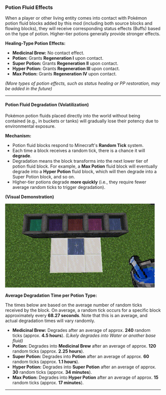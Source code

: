 ### **Potion Fluid Effects**

When a player or other living entity comes into contact with Pokémon potion fluid blocks added by this mod (including both source blocks and flowing blocks), they will receive corresponding status effects (Buffs) based on the type of potion. Higher-tier potions generally provide stronger effects.

**Healing-Type Potion Effects:**

*   **Medicinal Brew:** No contact effect.
*   **Potion:** Grants **Regeneration I** upon contact.
*   **Super Potion:** Grants **Regeneration II** upon contact.
*   **Hyper Potion:** Grants **Regeneration III** upon contact.
*   **Max Potion:** Grants **Regeneration IV** upon contact.

*(More types of potion effects, such as status healing or PP restoration, may be added in the future)*

---

#### **Potion Fluid Degradation (Volatilization)**

Pokémon potion fluids placed directly into the world without being contained (e.g., in buckets or tanks) will gradually lose their potency due to environmental exposure.

**Mechanism:**

*   Potion fluid blocks respond to Minecraft's **Random Tick** system.
*   Each time a block receives a random tick, there is a chance it will **degrade**.
*   Degradation means the block transforms into the next lower tier of potion fluid block. For example, a **Max Potion** fluid block will eventually degrade into a **Hyper Potion** fluid block, which will then degrade into a Super Potion block, and so on.
*   Higher-tier potions degrade **more quickly** (i.e., they require fewer average random ticks to trigger degradation).

**(Visual Demonstration)**

![Potion Volatilization/Degradation Process](../Pictures/potionVolatilization.gif)

**Average Degradation Time per Potion Type:**

The times below are based on the average number of random ticks received by the block. On average, a random tick occurs for a specific block approximately every **68.27 seconds**. Note that this is an average, and actual degradation times will vary randomly.

*   **Medicinal Brew:** Degrades after an average of approx. **240** random ticks (approx. **4.5 hours**). *(Likely degrades into Water or another base fluid)*
*   **Potion:** Degrades into **Medicinal Brew** after an average of approx. **120** random ticks (approx. **2.25 hours**).
*   **Super Potion:** Degrades into **Potion** after an average of approx. **60** random ticks (approx. **1.1 hours**).
*   **Hyper Potion:** Degrades into **Super Potion** after an average of approx. **30** random ticks (approx. **34 minutes**).
*   **Max Potion:** Degrades into **Hyper Potion** after an average of approx. **15** random ticks (approx. **17 minutes**).

---
